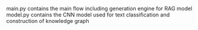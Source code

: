 main.py contains the main flow including generation engine for RAG model
model.py contains the CNN model used for text classification and construction of knowledge graph 
